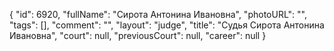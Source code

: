 {
    "id": 6920,
    "fullName": "Сирота Антонина Ивановна",
    "photoURL": "",
    "tags": [],
    "comment": "",
    "layout": "judge",
    "title": "Судья Сирота Антонина Ивановна",
    "court": null,
    "previousCourt": null,
    "career": null
}
